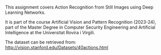 This assignment covers Action Recognition from Still Images using Deep Learning Networks. 

It is part of the course Artificial Vision and Pattern Recognition (2023-24), part of the Master Degree in Computer Security Engineering and Artificial Intelligence at the Universitat Rovira i Virgili.

The dataset can be retrieved from: http://vision.stanford.edu/Datasets/40actions.html

